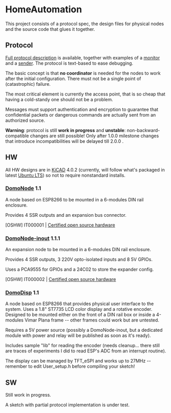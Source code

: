# HomeAutomation

This project consists of a protocol spec, the design files for physical nodes and the source code that glues it together.

## Protocol

[Full protocol description](protocol/protocol.txt) is available, together with examples of a [monitor](protocol/dom-monitor.py) and a [sender](protocol/dom-send.py). The protocol is text-based to ease debugging.

The basic concept is that **no coordinator** is needed for the nodes to work after the initial configuration. There must not be a single point of (catastrophic) failure.

The most critical element is currently the access point, that is so cheap that having a cold-standy one should not be a problem.

Messages must support authentication and encryption to guarantee that confidential packets or dangerous commands are actually sent from an authorized source.

**Warning**: protocol is still **work in progress** and **unstable**: non-backward-compatible changes are still possible! Only after 1.0.0 milestone changes that introduce incompatibilities will be delayed till 2.0.0 .

## HW

All HW designs are in [KiCAD](http://kicad-pcb.org/) 4.0.2 (currently, will follow what's packaged in latest [Ubuntu LTS](https://www.ubuntu.com/)) so not to require nonstandard installs.

### [DomoNode](domonode) 1.1

A node based on ESP8266 to be mounted in a 6-modules DIN rail enclosure.

Provides 4 SSR outputs and an expansion bus connector.

[OSHW] IT000001 | [Certified open source hardware](https://oshwa.org/cert)

### [DomoNode-inout](domonode-inout) 1.1.1

An expansion node to be mounted in a 6-modules DIN rail enclosure.

Provides 4 SSR outputs, 3 220V opto-isolated inputs and 8 5V GPIOs.

Uses a PCA9555 for GPIOs and a 24C02 to store the expander config.

[OSHW] IT000002 | [Certified open source hardware](https://oshwa.org/cert)

### [DomoDisp](domodisp) 1.1

A node based on ESP8266 that provides physical user interface to the system. Uses a 1.8" ST7735 LCD color display and a rotative encoder. Designed to be mounted either on the front of a DIN rail box or inside a 4-modules Vimar Plana frame -- other frames could work but are untested.

Requires a 5V power source (possibly a DomoNode-inout, but a dedicated module with power and relay will be published as soon as it's ready).

Includes sample "lib" for reading the encoder (needs cleanup... there still are traces of experiments I did to read ESP's ADC from an interrupt routine).

The display can be managed by TFT_eSPI and works up to 27MHz -- remember to edit User_setup.h before compiling your sketch!

## SW

Still work in progress.

A sketch with partial protocol implementation is under test.
